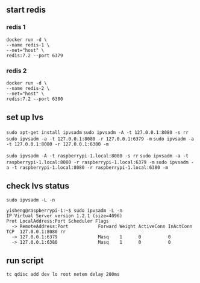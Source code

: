 ## start redis
### redis 1
```
docker run -d \
--name redis-1 \
--net="host" \
redis:7.2 --port 6379
```
### redis 2
```
docker run -d \
--name redis-2 \
--net="host" \
redis:7.2 --port 6380
```

## set up lvs
`sudo apt-get install ipvsadm`
`sudo ipvsadm -A -t 127.0.0.1:8080 -s rr`
`sudo ipvsadm -a -t 127.0.0.1:8080 -r 127.0.0.1:6379 -m`
`sudo ipvsadm -a -t 127.0.0.1:8080 -r 127.0.0.1:6380 -m`

`sudo ipvsadm -A -t raspberrypi-1.local:8080 -s rr`
`sudo ipvsadm -a -t raspberrypi-1.local:8080 -r raspberrypi-1.local:6379 -m`
`sudo ipvsadm -a -t raspberrypi-1.local:8080 -r raspberrypi-1.local:6380 -m`

## check lvs status
`sudo ipvsadm -L -n`

```
yisheng@raspberrypi-1:~$ sudo ipvsadm -L -n
IP Virtual Server version 1.2.1 (size=4096)
Prot LocalAddress:Port Scheduler Flags
  -> RemoteAddress:Port           Forward Weight ActiveConn InActConn
TCP  127.0.0.1:8080 rr
  -> 127.0.0.1:6379               Masq    1      0          0
  -> 127.0.0.1:6380               Masq    1      0          0
```

## run script
`tc qdisc add dev lo root netem delay 200ms`